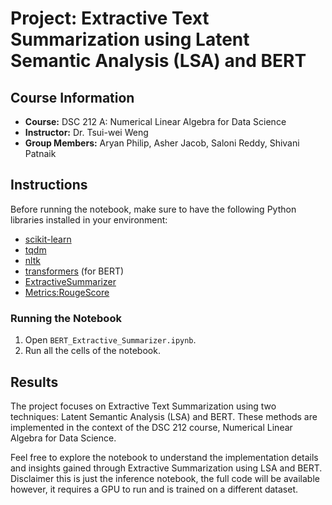 # Project: Extractive Text Summarization using Latent Semantic Analysis (LSA) and BERT

## Course Information

- **Course:** DSC 212 A: Numerical Linear Algebra for Data Science
- **Instructor:** Dr. Tsui-wei Weng
- **Group Members:** Aryan Philip, Asher Jacob, Saloni Reddy, Shivani Patnaik
## Instructions

Before running the notebook, make sure to have the following Python libraries installed in your environment:

- [scikit-learn](https://scikit-learn.org/)
- [tqdm](https://github.com/tqdm/tqdm)
- [nltk](https://www.nltk.org/)
- [transformers](https://huggingface.co/transformers) (for BERT)
- [ExtractiveSummarizer](https://pypi.org/project/bert-extractive-summarizer/)
- [Metrics:RougeScore](https://lightning.ai/docs/torchmetrics/stable/text/rouge_score.html)

### Running the Notebook

1. Open `BERT_Extractive_Summarizer.ipynb`.
2. Run all the cells of the notebook.

## Results

The project focuses on Extractive Text Summarization using two techniques: Latent Semantic Analysis (LSA) and BERT. These methods are implemented in the context of the DSC 212 course, Numerical Linear Algebra for Data Science.

Feel free to explore the notebook to understand the implementation details and insights gained through Extractive Summarization using LSA and BERT. Disclaimer this is just the inference notebook, the full code will be available however, it requires a GPU to run and is trained on a different dataset.




